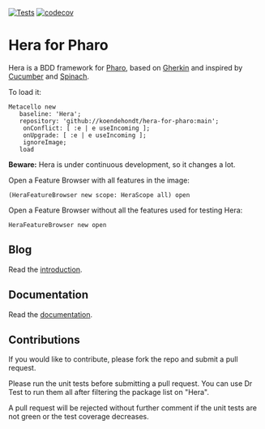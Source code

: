 [![Tests](https://github.com/koendehondt/hera-for-pharo/actions/workflows/main.yml/badge.svg)](https://github.com/koendehondt/hera-for-pharo/actions/workflows/main.yml) [![codecov](https://codecov.io/gh/koendehondt/hera-for-pharo/graph/badge.svg?token=TJ1JGZUBTM)](https://codecov.io/gh/koendehondt/hera-for-pharo)

# Hera for Pharo

Hera is a BDD framework for [Pharo](https://www.pharo.org), based on [Gherkin](https://cucumber.io/docs/gherkin/) and inspired by [Cucumber](https://cucumber.io) and [Spinach](https://github.com/codegram/spinach).

To load it:

```smalltalk
Metacello new
   baseline: 'Hera';
   repository: 'github://koendehondt/hera-for-pharo:main';
	onConflict: [ :e | e useIncoming ];
	onUpgrade: [ :e | e useIncoming ];
	ignoreImage;
   load
```

**Beware:** Hera is under continuous development, so it changes a lot.

Open a Feature Browser with all features in the image:
```smalltalk
(HeraFeatureBrowser new scope: HeraScope all) open
```

Open a Feature Browser without all the features used for testing Hera:
```smalltalk
HeraFeatureBrowser new open
```
## Blog

Read the [introduction](https://all-objects-all-the-time.st/#/blog/posts/13).

## Documentation

Read the [documentation](https://all-objects-all-the-time.st/#/projects/hera).

## Contributions

If you would like to contribute, please fork the repo and submit a pull request.

Please run the unit tests before submitting a pull request. You can use Dr Test to run them all after filtering the package list on "Hera".

A pull request will be rejected without further comment if the unit tests are not green or the test coverage decreases.
